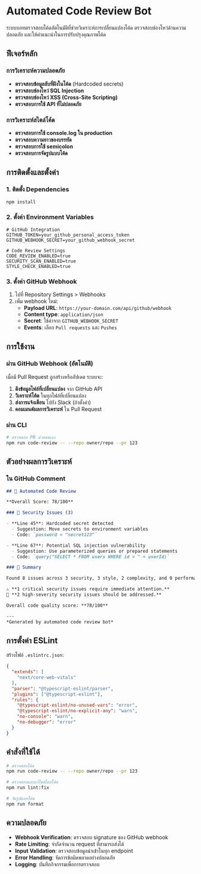 # Automated Code Review Bot

ระบบบอทตรวจสอบโค้ดอัตโนมัติที่ช่วยวิเคราะห์การเปลี่ยนแปลงโค้ด ตรวจสอบช่องโหว่ด้านความปลอดภัย และให้คำแนะนำในการปรับปรุงคุณภาพโค้ด

## ฟีเจอร์หลัก

### การวิเคราะห์ความปลอดภัย
- **ตรวจสอบข้อมูลลับที่ฝังในโค้ด** (Hardcoded secrets)
- **ตรวจสอบช่องโหว่ SQL Injection**
- **ตรวจสอบช่องโหว่ XSS (Cross-Site Scripting)**
- **ตรวจสอบการใช้ API ที่ไม่ปลอดภัย**

### การวิเคราะห์สไตล์โค้ด
- **ตรวจสอบการใช้ console.log ใน production**
- **ตรวจสอบความยาวของบรรทัด**
- **ตรวจสอบการใช้ semicolon**
- **ตรวจสอบการจัดรูปแบบโค้ด**

## การติดตั้งและตั้งค่า

### 1. ติดตั้ง Dependencies

```bash
npm install
```

### 2. ตั้งค่า Environment Variables

```env
# GitHub Integration
GITHUB_TOKEN=your_github_personal_access_token
GITHUB_WEBHOOK_SECRET=your_github_webhook_secret

# Code Review Settings
CODE_REVIEW_ENABLED=true
SECURITY_SCAN_ENABLED=true
STYLE_CHECK_ENABLED=true
```

### 3. ตั้งค่า GitHub Webhook

1. ไปที่ Repository Settings > Webhooks
2. เพิ่ม webhook ใหม่:
   - **Payload URL**: `https://your-domain.com/api/github/webhook`
   - **Content type**: `application/json`
   - **Secret**: ใช้ค่าจาก `GITHUB_WEBHOOK_SECRET`
   - **Events**: เลือก `Pull requests` และ `Pushes`

## การใช้งาน

### ผ่าน GitHub Webhook (อัตโนมัติ)

เมื่อมี Pull Request ถูกสร้างหรืออัปเดต ระบบจะ:

1. **ดึงข้อมูลไฟล์ที่เปลี่ยนแปลง** จาก GitHub API
2. **วิเคราะห์โค้ด** ในทุกไฟล์ที่เปลี่ยนแปลง
3. **ส่งการแจ้งเตือน** ไปยัง Slack (ถ้าตั้งค่า)
4. **คอมเมนต์ผลการวิเคราะห์** ใน Pull Request

### ผ่าน CLI

```bash
# ตรวจสอบ PR ด้วยตนเอง
npm run code-review -- --repo owner/repo --pr 123
```

## ตัวอย่างผลการวิเคราะห์

### ใน GitHub Comment

```markdown
## 🤖 Automated Code Review

**Overall Score: 78/100**

### 🔴 Security Issues (3)

- **Line 45**: Hardcoded secret detected
  - Suggestion: Move secrets to environment variables
  - Code: `password = "secret123"`

- **Line 67**: Potential SQL injection vulnerability
  - Suggestion: Use parameterized queries or prepared statements
  - Code: `query("SELECT * FROM users WHERE id = " + userId)`

### 📝 Summary

Found 8 issues across 3 security, 3 style, 2 complexity, and 0 performance concerns.

⚠️ **1 critical security issues require immediate attention.**
🔶 **2 high-severity security issues should be addressed.**

Overall code quality score: **78/100**

---
*Generated by automated code review bot*
```

## การตั้งค่า ESLint

สร้างไฟล์ `.eslintrc.json`:

```json
{
  "extends": [
    "next/core-web-vitals"
  ],
  "parser": "@typescript-eslint/parser",
  "plugins": ["@typescript-eslint"],
  "rules": {
    "@typescript-eslint/no-unused-vars": "error",
    "@typescript-eslint/no-explicit-any": "warn",
    "no-console": "warn",
    "no-debugger": "error"
  }
}
```

## คำสั่งที่ใช้ได้

```bash
# ตรวจสอบโค้ด
npm run code-review -- --repo owner/repo --pr 123

# ตรวจสอบและแก้ไขสไตล์โค้ด
npm run lint:fix

# จัดรูปแบบโค้ด
npm run format
```

## ความปลอดภัย

- **Webhook Verification**: ตรวจสอบ signature ของ GitHub webhook
- **Rate Limiting**: จำกัดจำนวน request ที่สามารถส่งได้
- **Input Validation**: ตรวจสอบข้อมูลนำเข้าในทุก endpoint
- **Error Handling**: จัดการข้อผิดพลาดอย่างปลอดภัย
- **Logging**: บันทึกกิจกรรมเพื่อการตรวจสอบ